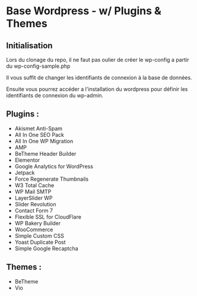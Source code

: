 # Base Wordpress - w/ Plugins & Themes

## Initialisation

Lors du clonage du repo, il ne faut pas oulier de créer le wp-config a partir du wp-config-sample.php

Il vous suffit de changer les identifiants de connexion à la base de données.

Ensuite vous pourrez accéder a l'installation du wordpress pour définir les identifiants de connexion du wp-admin.

## Plugins :

- Akismet Anti-Spam
- All In One SEO Pack
- All In One WP Migration
- AMP
- BeTheme Header Builder
- Elementor
- Google Analytics for WordPress
- Jetpack
- Force Regenerate Thumbnails
- W3 Total Cache
- WP Mail SMTP
- LayerSlider WP
- Slider Revolution
- Contact Form 7
- Flexible SSL for CloudFlare
- WP Bakery Builder
- WooCommerce
- Simple Custom CSS
- Yoast Duplicate Post
- Simple Google Recaptcha

## Themes :

- BeTheme
- Vio 



